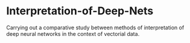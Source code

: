 # Interpretation-of-Deep-Nets
Carrying out a comparative study between methods of interpretation of deep neural networks in the context of vectorial data.
